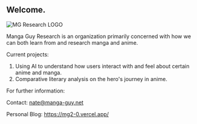 ## Welcome.

![MG Research LOGO](https://github.com/user-attachments/assets/6cbc86e0-8645-449f-919d-b57c3ffba767)

Manga Guy Research is an organization primarily concerned with how we can both learn from and research manga and anime.

Current projects:

1. Using AI to understand how users interact with and feel about certain anime and manga.
2. Comparative literary analysis on the hero's journey in anime.




For further information:

Contact: nate@manga-guy.net

Personal Blog: https://mg2-0.vercel.app/
